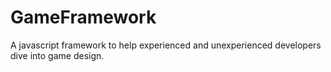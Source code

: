 # GameFramework

A javascript framework to help experienced and unexperienced developers dive into game design. 
